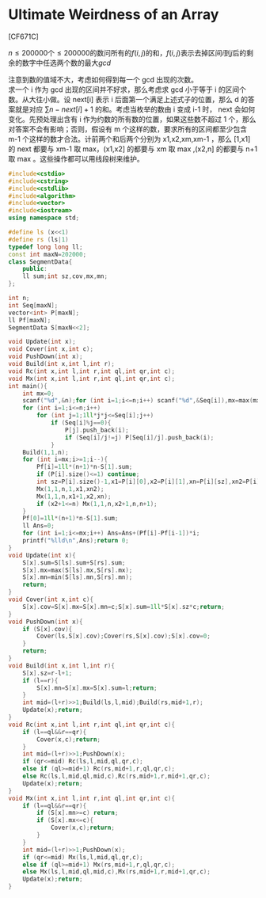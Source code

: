 # Ultimate Weirdness of an Array
[CF671C]

$n \le 200000$个$\le 200000$的数问所有的$f(i,j)$的和，$f(i,j)$表示去掉区间$i$到$j$后的剩余的数字中任选两个数的最大$gcd$

注意到数的值域不大，考虑如何得到每一个 gcd 出现的次数。  
求一个 i 作为 gcd 出现的区间并不好求，那么考虑求 gcd 小于等于  i 的区间个数。从大往小做。设 next[i] 表示 i 后面第一个满足上述式子的位置，那么 d 的答案就是对应 $\sum n-next[i]+1$ 的和。考虑当枚举的数由 i 变成 i-1 时， next 会如何变化。先预处理出含有 i 作为约数的所有数的位置，如果这些数不超过 1 个，那么对答案不会有影响；否则，假设有 m 个这样的数，要求所有的区间都至少包含 m-1 个这样的数才合法。计前两个和后两个分别为 x1,x2,xm,xm-1 ，那么 [1,x1] 的 next 都要与 xm-1 取 max，(x1,x2] 的都要与 xm 取 max ,(x2,n] 的都要与 n+1 取 max 。这些操作都可以用线段树来维护。

```cpp
#include<cstdio>
#include<cstring>
#include<cstdlib>
#include<algorithm>
#include<vector>
#include<iostream>
using namespace std;

#define ls (x<<1)
#define rs (ls|1)
typedef long long ll;
const int maxN=202000;
class SegmentData{
    public:
    ll sum;int sz,cov,mx,mn;
};

int n;
int Seq[maxN];
vector<int> P[maxN];
ll Pf[maxN];
SegmentData S[maxN<<2];

void Update(int x);
void Cover(int x,int c);
void PushDown(int x);
void Build(int x,int l,int r);
void Rc(int x,int l,int r,int ql,int qr,int c);
void Mx(int x,int l,int r,int ql,int qr,int c);
int main(){
    int mx=0;
    scanf("%d",&n);for (int i=1;i<=n;i++) scanf("%d",&Seq[i]),mx=max(mx,Seq[i]);
    for (int i=1;i<=n;i++)
        for (int j=1;1ll*j*j<=Seq[i];j++)
            if (Seq[i]%j==0){
                P[j].push_back(i);
                if (Seq[i]/j!=j) P[Seq[i]/j].push_back(i);
            }
    Build(1,1,n);
    for (int i=mx;i>=1;i--){
        Pf[i]=1ll*(n+1)*n-S[1].sum;
        if (P[i].size()<=1) continue;
        int sz=P[i].size()-1,x1=P[i][0],x2=P[i][1],xn=P[i][sz],xn2=P[i][sz-1];
        Mx(1,1,n,1,x1,xn2);
        Mx(1,1,n,x1+1,x2,xn);
        if (x2+1<=n) Mx(1,1,n,x2+1,n,n+1);
    }
    Pf[0]=1ll*(n+1)*n-S[1].sum;
    ll Ans=0;
    for (int i=1;i<=mx;i++) Ans=Ans+(Pf[i]-Pf[i-1])*i;
    printf("%lld\n",Ans);return 0;
}
void Update(int x){
    S[x].sum=S[ls].sum+S[rs].sum;
    S[x].mx=max(S[ls].mx,S[rs].mx);
    S[x].mn=min(S[ls].mn,S[rs].mn);
    return;
}
void Cover(int x,int c){
    S[x].cov=S[x].mx=S[x].mn=c;S[x].sum=1ll*S[x].sz*c;return;
}
void PushDown(int x){
    if (S[x].cov){
        Cover(ls,S[x].cov);Cover(rs,S[x].cov);S[x].cov=0;
    }
    return;
}
void Build(int x,int l,int r){
    S[x].sz=r-l+1;
    if (l==r){
        S[x].mn=S[x].mx=S[x].sum=l;return;
    }
    int mid=(l+r)>>1;Build(ls,l,mid);Build(rs,mid+1,r);
    Update(x);return;
}
void Rc(int x,int l,int r,int ql,int qr,int c){
    if (l==ql&&r==qr){
        Cover(x,c);return;
    }
    int mid=(l+r)>>1;PushDown(x);
    if (qr<=mid) Rc(ls,l,mid,ql,qr,c);
    else if (ql>=mid+1) Rc(rs,mid+1,r,ql,qr,c);
    else Rc(ls,l,mid,ql,mid,c),Rc(rs,mid+1,r,mid+1,qr,c);
    Update(x);return;
}
void Mx(int x,int l,int r,int ql,int qr,int c){
    if (l==ql&&r==qr){
        if (S[x].mn>=c) return;
        if (S[x].mx<=c){
            Cover(x,c);return;
        }
    }
    int mid=(l+r)>>1;PushDown(x);
    if (qr<=mid) Mx(ls,l,mid,ql,qr,c);
    else if (ql>=mid+1) Mx(rs,mid+1,r,ql,qr,c);
    else Mx(ls,l,mid,ql,mid,c),Mx(rs,mid+1,r,mid+1,qr,c);
    Update(x);return;
}
```